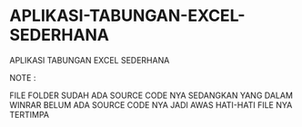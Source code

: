 # APLIKASI-TABUNGAN-EXCEL-SEDERHANA
APLIKASI TABUNGAN EXCEL SEDERHANA

NOTE :

FILE FOLDER SUDAH ADA SOURCE CODE NYA
SEDANGKAN YANG DALAM WINRAR BELUM ADA SOURCE CODE NYA JADI AWAS HATI-HATI FILE NYA TERTIMPA
